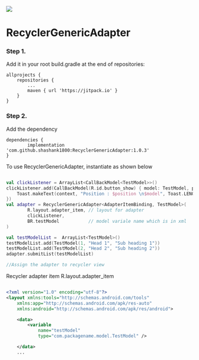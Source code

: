 [![](https://jitpack.io/v/shashank1800/Graph.svg)](https://jitpack.io/#shashank1800/Graph)

# RecyclerGenericAdapter

### Step 1. 
Add it in your root build.gradle at the end of repositories:

	allprojects {
		repositories {
			...
			maven { url 'https://jitpack.io' }
		}
	}

### Step 2. 
Add the dependency

	dependencies {
	        implementation 'com.github.shashank1800:RecyclerGenericAdapter:1.0.3'
	}
 
To use RecyclerGenericAdapter, instantiate as shown below 

```kotlin

val clickListener = ArrayList<CallBackModel<TestModel>>()
clickListener.add(CallBackModel(R.id.button_show) { model: TestModel, position: Int ->
    Toast.makeText(context, "Position : $position \n$model", Toast.LENGTH_SHORT).show()
})
val adapter = RecyclerGenericAdapter<AdapterItemBinding, TestModel>(
        R.layout.adapter_item, // layout for adapter
        clickListener,
        BR.testModel           // model variale name which is in xml
)

val testModelList =  ArrayList<TestModel>()
testModelList.add(TestModel(1, "Head 1", "Sub heading 1"))
testModelList.add(TestModel(2, "Head 2", "Sub heading 2"))
adapter.submitList(testModelList)

//Assign the adapter to recycler view

```

Recycler adapter item R.layout.adapter_item

```xml

<?xml version="1.0" encoding="utf-8"?>
<layout xmlns:tools="http://schemas.android.com/tools"
    xmlns:app="http://schemas.android.com/apk/res-auto"
    xmlns:android="http://schemas.android.com/apk/res/android">

    <data>
        <variable
            name="testModel"
            type="com.packagename.model.TestModel" />

    </data>
    ...
  ```
    
